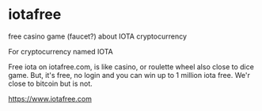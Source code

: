 # iotafree
free casino game (faucet?) about IOTA cryptocurrency

For cryptocurrency named IOTA

Free iota on iotafree.com, is like casino, or roulette wheel also close to dice game. 
But, it's free, no login and you can win up to 1 million iota free. We'r close to bitcoin but is not.

https://www.iotafree.com
